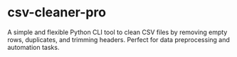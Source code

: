 # csv-cleaner-pro
A simple and flexible Python CLI tool to clean CSV files by removing empty rows, duplicates, and trimming headers. Perfect for data preprocessing and automation tasks.
